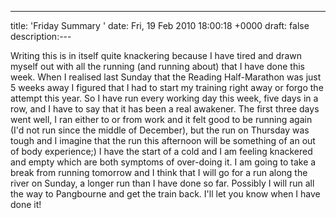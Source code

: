 ---
title: 'Friday Summary '
date: Fri, 19 Feb 2010 18:00:18 +0000
draft: false
description:---

Writing this is in itself quite knackering because I have tired and drawn myself out with all the running (and running about) that I have done this week. When I realised last Sunday that the Reading Half-Marathon was just 5 weeks away I figured that I had to start my training right away or forgo the attempt this year. So I have run every working day this week, five days in a row, and I have to say that it has been a real awakener. The first three days went well, I ran either to or from work and it felt good to be running again (I'd not run since the middle of December), but the run on Thursday was tough and I imagine that the run this afternoon will be something of an out of body experience;) I have the start of a cold and I am feeling knackered and empty which are both symptoms of over-doing it. I am going to take a break from running tomorrow and I think that I will go for a run along the river on Sunday, a longer run than I have done so far. Possibly I will run all the way to Pangbourne and get the train back. I'll let you know when I have done it!